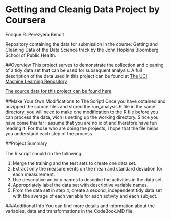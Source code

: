# Getting and Cleanig Data Project by Coursera

Enrique R. Perezyera Benoit

Repository containing the data for submission in the course: Getting and Cleaning Data of the Data Science track by the John Hopkins Bloomberg School of Public Health.

##Overview
This project serves to demonstrate the collection and cleaning of a tidy data set that can be used for subsequent analysis. A full description of the data used in this project can be found at [The UCI Machine Learning Repository](http://archive.ics.uci.edu/ml/datasets/Human+Activity+Recognition+Using+Smartphones)

[The source data for this project can be found here](https://d396qusza40orc.cloudfront.net/getdata%2Fprojectfiles%2FUCI%20HAR%20Dataset.zip).

##Make Your Own Modifications to The Script!
Once you have obtained and unzipped the source files and stored the run_analysis.R file in the same directory, you will need to make one modification to the R file before you can process the data, wich is setting up the working directory. Since you have come this far I assume that you are no idiot and therefore have fun reading it.
For those who are doing the projects, I hope that the file helps you understand each step of the process.

##Project Summary

The R script should do the following:

1. Merge the training and the test sets to create one data set.
2. Extract only the measurements on the mean and standard deviation for each measurement.
3. Use descriptive activity names to describe the activities in the data set.
4. Appropriately label the data set with descriptive variable names.
5. From the data set in step 4, create a second, independent tidy data set with the average of each variable for each activity and each subject.

###Additional Info
You can find more details and information about the variables, data and transformations in the CodeBook.MD file.
